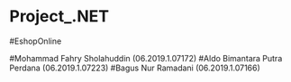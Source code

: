 # Project_.NET
#EshopOnline

#Mohammad Fahry Sholahuddin (06.2019.1.07172)
#Aldo Bimantara Putra Perdana (06.2019.1.07223)
#Bagus Nur Ramadani (06.2019.1.07166)
